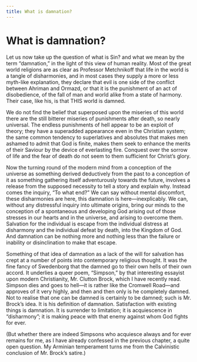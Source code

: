 ```yaml
---
title: What is damnation?
---
```

# What is damnation?

Let us now take up the question of what is Sin? and what we mean by the
term “damnation,” in the light of this view of human reality. Most of
the great world religions are as clear as Professor Metchnikoff that
life in the world is a tangle of disharmonies, and in most cases they
supply a more or less myth-like explanation, they declare that evil is
one side of the conflict between Ahriman and Ormazd, or that it is the
punishment of an act of disobedience, of the fall of man and world alike
from a state of harmony. Their case, like his, is that THIS world is
damned.

We do not find the belief that superposed upon the miseries of this
world there are the still bitterer miseries of punishments after death,
so nearly universal. The endless punishments of hell appear to be an
exploit of theory; they have a superadded appearance even in the
Christian system; the same common tendency to superlatives and absolutes
that makes men ashamed to admit that God is finite, makes them seek to
enhance the merits of their Saviour by the device of everlasting fire.
Conquest over the sorrow of life and the fear of death do not seem to
them sufficient for Christ’s glory.

Now the turning round of the modern mind from a conception of the
universe as something derived deductively from the past to a conception
of it as something gathering itself adventurously towards the future,
involves a release from the supposed necessity to tell a story and
explain why. Instead comes the inquiry, “To what end?” We can say
without mental discomfort, these disharmonies are here, this damnation
is here—inexplicably. We can, without any distressful inquiry into
ultimate origins, bring our minds to the conception of a spontaneous and
developing God arising out of those stresses in our hearts and in the
universe, and arising to overcome them. Salvation for the individual is
escape from the individual distress at disharmony and the individual
defeat by death, into the Kingdom of God. And damnation can be nothing
more and nothing less than the failure or inability or disinclination to
make that escape.

Something of that idea of damnation as a lack of the will for salvation
has crept at a number of points into contemporary religious thought. It
was the fine fancy of Swedenborg that the damned go to their own hells
of their own accord. It underlies a queer poem, “Simpson,” by that
interesting essayist upon modern Christianity, Mr. Clutton Brock, which
I have recently read. Simpson dies and goes to hell—it is rather like
the Cromwell Road—and approves of it very highly, and then and then only
is he completely damned. Not to realise that one can be damned is
certainly to be damned; such is Mr. Brock’s idea. It is his definition
of damnation. Satisfaction with existing things is damnation. It is
surrender to limitation; it is acquiescence in “disharmony”; it is
making peace with that enemy against whom God fights for ever.

(But whether there are indeed Simpsons who acquiesce always and for ever
remains for me, as I have already confessed in the previous chapter, a
quite open question. My Arminian temperament turns me from the
Calvinistic conclusion of Mr. Brock’s satire.)
